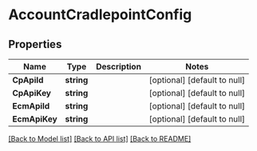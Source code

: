 # AccountCradlepointConfig

## Properties
Name | Type | Description | Notes
------------ | ------------- | ------------- | -------------
**CpApiId** | **string** |  | [optional] [default to null]
**CpApiKey** | **string** |  | [optional] [default to null]
**EcmApiId** | **string** |  | [optional] [default to null]
**EcmApiKey** | **string** |  | [optional] [default to null]

[[Back to Model list]](../README.md#documentation-for-models) [[Back to API list]](../README.md#documentation-for-api-endpoints) [[Back to README]](../README.md)

